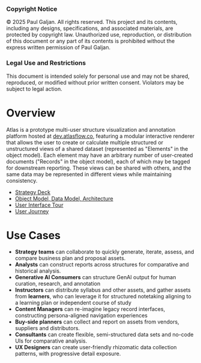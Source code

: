 ### Copyright Notice

© 2025 Paul Galjan. All rights reserved. This project and its contents, including any designs, specifications, and associated materials, are protected by copyright law. Unauthorized use, reproduction, or distribution of this document or any part of its contents is prohibited without the express written permission of Paul Galjan.

### Legal Use and Restrictions

This document is intended solely for personal use and may not be shared, reproduced, or modified without prior written consent. Violators may be subject to legal action.

# Overview
Atlas is a prototype multi-user structure visualization and annotation platform hosted at [dev.atlasflow.co](https://dev.atlasflow.co), featuring a modular interactive renderer that allows the user to create or calculate multiple structured or unstructured views of a shared dataset (represented as "Elements" in the object model). Each element may have an arbitrary number of user-created documents ("Records" in the object model), each of which may be tagged for downstream reporting.  These views can be shared with others, and the same data may be represented in different views while maintaining consistency.

- [Strategy Deck](./atlasStrategy.pdf)
- [Object Model, Data Model, Architecture](./object-data-model.md)
- [User Interface Tour](./atlasUItour.pdf)
- [User Journey](./userjourney.md)

# Use Cases

* **Strategy teams** can collaborate to quickly generate, iterate, assess, and compare business plan and proposal assets.
* **Analysts** can construct reports across structures for comparative and historical analysis.
* **Generative AI Consumers** can structure GenAI output for human curation, research, and annotation
* **Instructors** can distribute syllabus and other assets, and gather assets from **learners**, who can leverage it for structured notetaking aligning to a learning plan or independent course of study
* **Content Managers** can re-imagine legacy record interfaces, constructing persona-aligned navigation experiences
* **Buy-side planners** can collect and report on assets from vendors, suppliers and distributors.
* **Consultants** can create flexible, semi-structured data sets and no-code UIs for comparative analysis.
* **UX Designers** can create user-friendly rhizomatic data collection patterns, with progressive detail exposure.

  
